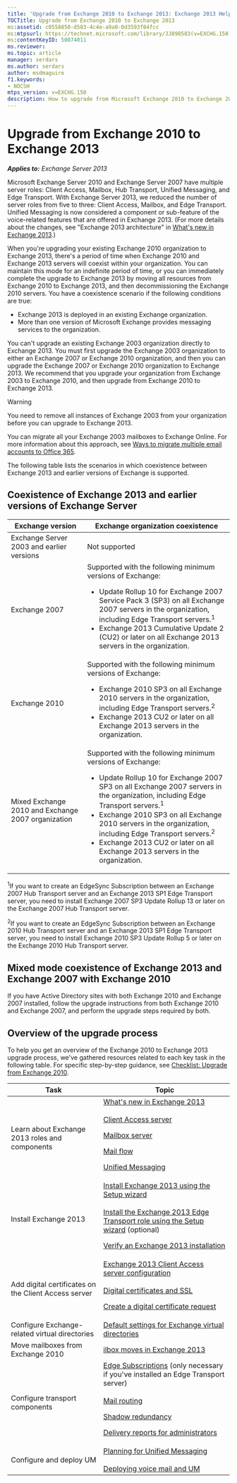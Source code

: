 ```yaml
---
title: 'Upgrade from Exchange 2010 to Exchange 2013: Exchange 2013 Help'
TOCTitle: Upgrade from Exchange 2010 to Exchange 2013
ms:assetid: c0558850-d583-4c4e-a9a0-0d3593f84fcc
ms:mtpsurl: https://technet.microsoft.com/library/JJ898583(v=EXCHG.150)
ms:contentKeyID: 50874011
ms.reviewer: 
ms.topic: article
manager: serdars
ms.author: serdars
author: msdmaguire
f1.keywords:
- NOCSH
mtps_version: v=EXCHG.150
description: How to upgrade from Microsoft Exchange 2010 to Exchange 2013
---
```


# Upgrade from Exchange 2010 to Exchange 2013

_**Applies to:** Exchange Server 2013_

Microsoft Exchange Server 2010 and Exchange Server 2007 have multiple server roles: Client Access, Mailbox, Hub Transport, Unified Messaging, and Edge Transport. With Exchange Server 2013, we reduced the number of server roles from five to three: Client Access, Mailbox, and Edge Transport. Unified Messaging is now considered a component or sub-feature of the voice-related features that are offered in Exchange 2013. (For more details about the changes, see "Exchange 2013 architecture" in [What's new in Exchange 2013](what-s-new-in-exchange-2013-exchange-2013-help.md).)

When you're upgrading your existing Exchange 2010 organization to Exchange 2013, there's a period of time when Exchange 2010 and Exchange 2013 servers will coexist within your organization. You can maintain this mode for an indefinite period of time, or you can immediately complete the upgrade to Exchange 2013 by moving all resources from Exchange 2010 to Exchange 2013, and then decommissioning the Exchange 2010 servers. You have a coexistence scenario if the following conditions are true:

- Exchange 2013 is deployed in an existing Exchange organization.
- More than one version of Microsoft Exchange provides messaging services to the organization.

You can't upgrade an existing Exchange 2003 organization directly to Exchange 2013. You must first upgrade the Exchange 2003 organization to either an Exchange 2007 or Exchange 2010 organization, and then you can upgrade the Exchange 2007 or Exchange 2010 organization to Exchange 2013. We recommend that you upgrade your organization from Exchange 2003 to Exchange 2010, and then upgrade from Exchange 2010 to Exchange 2013.

> [!WARNING]
> You need to remove all instances of Exchange 2003 from your organization before you can upgrade to Exchange 2013.

You can migrate all your Exchange 2003 mailboxes to Exchange Online. For more information about this approach, see [Ways to migrate multiple email accounts to Office 365](../ExchangeOnline/mailbox-migration/mailbox-migration.md).

The following table lists the scenarios in which coexistence between Exchange 2013 and earlier versions of Exchange is supported.

## Coexistence of Exchange 2013 and earlier versions of Exchange Server

|Exchange version|Exchange organization coexistence|
|---|---|
|Exchange Server 2003 and earlier versions|Not supported|
|Exchange 2007|Supported with the following minimum versions of Exchange: <ul><li>Update Rollup 10 for Exchange 2007 Service Pack 3 (SP3) on all Exchange 2007 servers in the organization, including Edge Transport servers.<sup>1</sup></li><li>Exchange 2013 Cumulative Update 2 (CU2) or later on all Exchange 2013 servers in the organization.</li></ul>|
|Exchange 2010|Supported with the following minimum versions of Exchange: <ul><li>Exchange 2010 SP3 on all Exchange 2010 servers in the organization, including Edge Transport servers.<sup>2</sup></li><li>Exchange 2013 CU2 or later on all Exchange 2013 servers in the organization.</li></ul>|
|Mixed Exchange 2010 and Exchange 2007 organization|Supported with the following minimum versions of Exchange: <ul><li>Update Rollup 10 for Exchange 2007 SP3 on all Exchange 2007 servers in the organization, including Edge Transport servers.<sup>1</sup></li><li>Exchange 2010 SP3 on all Exchange 2010 servers in the organization, including Edge Transport servers.<sup>2</sup></li><li>Exchange 2013 CU2 or later on all Exchange 2013 servers in the organization.</li></ul>|

<sup>1</sup>If you want to create an EdgeSync Subscription between an Exchange 2007 Hub Transport server and an Exchange 2013 SP1 Edge Transport server, you need to install Exchange 2007 SP3 Update Rollup 13 or later on the Exchange 2007 Hub Transport server.

<sup>2</sup>If you want to create an EdgeSync Subscription between an Exchange 2010 Hub Transport server and an Exchange 2013 SP1 Edge Transport server, you need to install Exchange 2010 SP3 Update Rollup 5 or later on the Exchange 2010 Hub Transport server.

## Mixed mode coexistence of Exchange 2013 and Exchange 2007 with Exchange 2010

If you have Active Directory sites with both Exchange 2010 and Exchange 2007 installed, follow the upgrade instructions from both Exchange 2010 and Exchange 2007, and perform the upgrade steps required by both.

## Overview of the upgrade process

To help you get an overview of the Exchange 2010 to Exchange 2013 upgrade process, we've gathered resources related to each key task in the following table. For specific step-by-step guidance, see [Checklist: Upgrade from Exchange 2010](checklist-upgrade-from-exchange-2010-exchange-2013-help.md).

|Task|Topic|
|---|---|
|Learn about Exchange 2013 roles and components|[What's new in Exchange 2013](what-s-new-in-exchange-2013-exchange-2013-help.md) <br><br> [Client Access server](client-access-server-exchange-2013-help.md) <p> [Mailbox server](mailbox-server-exchange-2013-help.md) <p> [Mail flow](mail-flow-exchange-2013-help.md) <p> [Unified Messaging](unified-messaging-exchange-2013-help.md)|
|Install Exchange 2013|[Install Exchange 2013 using the Setup wizard](-exchange-2013-using-the-setup-wizard-exchange-2013-help.md) <br><br> [Install the Exchange 2013 Edge Transport role using the Setup wizard](install-the-exchange-2013-edge-transport-role-using-the-setup-wizard-exchange-2013-help.md) (optional) <p> [Verify an Exchange 2013 installation](verify-an-exchange-2013-installation-exchange-2013-help.md) <p> []()|
|Add digital certificates on the Client Access server|[Exchange 2013 Client Access server configuration](exchange-2013-client-access-server-configuration-exchange-2013-help.md) <br><br> [Digital certificates and SSL](digital-certificates-and-ssl-exchange-2013-help.md) <p> [Create a digital certificate request](create-a-digital-certificate-request-exchange-2013-help.md)|
|Configure Exchange-related virtual directories|[Default settings for Exchange virtual directories](default-settings-for-exchange-virtual-directories-exchange-2013-help.md)|
|Move mailboxes from Exchange 2010|[ilbox moves in Exchange 2013](mailbox-moves-in-exchange-2013-exchange-2013-help.md)|
|Configure transport components|[Edge Subscriptions](edge-subscriptions-exchange-2013-help.md) (only necessary if you've installed an Edge Transport server) <br><br> [Mail routing](mail-routing-exchange-2013-help.md) <p> [Shadow redundancy](shadow-redundancy-exchange-2013-help.md) <p> [Delivery reports for administrators](delivery-reports-for-administrators-exchange-2013-help.md)|
|Configure and deploy UM|[Planning for Unified Messaging](planning-for-unified-messaging-exchange-2013-help.md) <br><br> [Deploying voice mail and UM](deploying-voice-mail-and-um-exchange-2013-help.md)|
